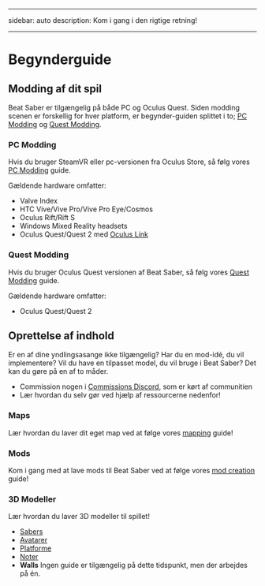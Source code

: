 - - -
sidebar: auto description: Kom i gang i den rigtige retning!
- - -

# Begynderguide

## Modding af dit spil
Beat Saber er tilgængelig på både PC og Oculus Quest. Siden modding scenen er forskellig for hver platform, er begynder-guiden splittet i to; [PC Modding](#pc-modding) og [Quest Modding](#quest-modding).

### PC Modding
Hvis du bruger SteamVR eller pc-versionen fra Oculus Store, så følg vores [PC Modding](./pc-modding.md) guide.

Gældende hardware omfatter:

* Valve Index
* HTC Vive/Vive Pro/Vive Pro Eye/Cosmos
* Oculus Rift/Rift S
* Windows Mixed Reality headsets
* Oculus Quest/Quest 2 med [Oculus Link](https://support.oculus.com/444256562873335/)

### Quest Modding
Hvis du bruger Oculus Quest versionen af Beat Saber, så følg vores [Quest Modding](./quest-modding.md) guide.

Gældende hardware omfatter:

* Oculus Quest/Quest 2

## Oprettelse af indhold
Er en af dine yndlingsasange ikke tilgængelig? Har du en mod-idé, du vil implementere? Vil du have en tilpasset model, du vil bruge i Beat Saber? Det kan du gøre på en af to måder.

* Commission nogen i [Commissions Discord](https://discord.gg/e4f3WBBVnr), som er kørt af communitien
* Lær hvordan du selv gør ved hjælp af ressourcerne nedenfor!

### Maps
Lær hvordan du laver dit eget map ved at følge vores [mapping](./mapping/) guide!

### Mods
Kom i gang med at lave mods til Beat Saber ved at følge vores [mod creation](./modding/) guide!

### 3D Modeller
Lær hvordan du laver 3D modeller til spillet!

* [Sabers](./models/sabers-guide.md)
* [Avatarer](./models/avatars-guide.md)
* [Platforme](./models/platforms-guide.md)
* [Noter](./models/notes-guide.md)
* **Walls** Ingen guide er tilgængelig på dette tidspunkt, men der arbejdes på én.
